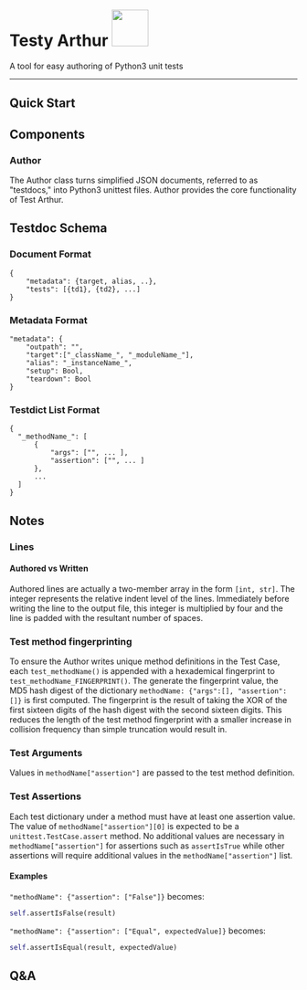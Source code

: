 # Testy Arthur <img src="https://i.etsystatic.com/21347555/r/il/46f2ba/2750468715/il_fullxfull.2750468715_e06r.jpg" width="64" />

A tool for easy authoring of Python3 unit tests

---

## Quick Start

## Components

### Author

The Author class turns simplified JSON documents, referred to as "testdocs," into Python3 unittest files. Author provides the core functionality of Test Arthur.

## Testdoc Schema

### Document Format

```
{
    "metadata": {target, alias, ..},
    "tests": [{td1}, {td2}, ...]
}
```

### Metadata Format

```
"metadata": {
    "outpath": "",
    "target":["_className_", "_moduleName_"],
    "alias": "_instanceName_",
    "setup": Bool,
    "teardown": Bool
}
```

### Testdict List Format

```
{
  "_methodName_": [
      {
          "args": ["", ... ],
          "assertion": ["", ... ]
      },
      ...
  ]
}
```

## Notes

### Lines

#### Authored vs Written

Authored lines are actually a two-member array in the form `[int, str]`. The integer represents the relative indent level of the lines. Immediately before writing the line to the output file, this integer is multiplied by four and the line is padded with the resultant number of spaces.

### Test method fingerprinting

To ensure the Author writes unique method definitions in the Test Case, each `test_methodName()` is appended with a hexademical fingerprint to `test_methodName_FINGERPRINT()`. The generate the fingerprint value, the MD5 hash digest of the dictionary `methodName: {"args":[], "assertion": []}` is first computed. The fingerprint is the result of taking the XOR of the first sixteen digits of the hash digest with the second sixteen digits. This reduces the length of the test method fingerprint with a smaller increase in collision frequency than simple truncation would result in.

### Test Arguments

Values in `methodName["assertion"]` are passed to the test method definition.

### Test Assertions

Each test dictionary under a method must have at least one assertion value. The value of `methodName["assertion"][0]` is expected to be a `unittest.TestCase.assert` method. No additional values are necessary in `methodName["assertion"]` for assertions such as `assertIsTrue` while other assertions will require additional values in the `methodName["assertion"]` list.

#### Examples

`"methodName": {"assertion": ["False"]}` becomes:

```py
self.assertIsFalse(result)
```

`"methodName": {"assertion": ["Equal", expectedValue]}` becomes:

```py
self.assertIsEqual(result, expectedValue)
```

## Q&A

